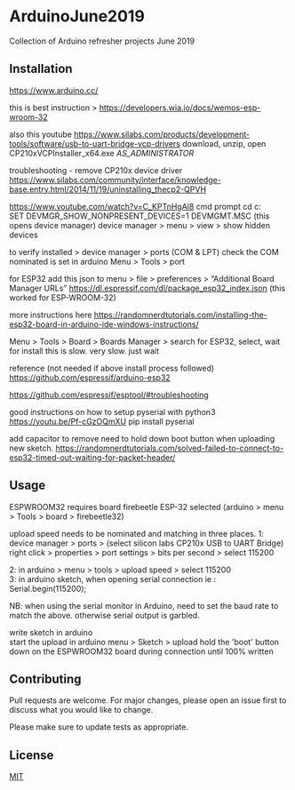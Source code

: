 # ArduinoJune2019

Collection of Arduino refresher projects June 2019

## Installation

https://www.arduino.cc/

this is best instruction > https://developers.wia.io/docs/wemos-esp-wroom-32

also this youtube
https://www.silabs.com/products/development-tools/software/usb-to-uart-bridge-vcp-drivers
download, unzip, open CP210xVCPInstaller_x64.exe _AS_ADMINISTRATOR_

troubleshooting - remove CP210x device driver
https://www.silabs.com/community/interface/knowledge-base.entry.html/2014/11/19/uninstalling_thecp2-QPVH

https://www.youtube.com/watch?v=C_KPTnHgAl8
cmd prompt
cd c:\
SET DEVMGR_SHOW_NONPRESENT_DEVICES=1
DEVMGMT.MSC   (this opens device manager)
device manager > menu > view > show hidden devices


to verify installed > device manager > ports (COM & LPT)
check the COM nominated is set in arduino Menu > Tools > port


for ESP32 add this json to menu > file > preferences > “Additional Board Manager URLs”
https://dl.espressif.com/dl/package_esp32_index.json
(this worked for ESP-WROOM-32)

more instructions here
https://randomnerdtutorials.com/installing-the-esp32-board-in-arduino-ide-windows-instructions/

Menu > Tools > Board > Boards Manager >
search for ESP32, select, wait for install
this is slow. very slow. just wait

reference (not needed if above install process followed)
https://github.com/espressif/arduino-esp32


https://github.com/espressif/esptool/#troubleshooting

good instructions on how to setup pyserial with python3
https://youtu.be/Pf-cGzOQmXU
pip install pyserial

add capacitor to remove need to hold down boot button when uploading new sketch.
https://randomnerdtutorials.com/solved-failed-to-connect-to-esp32-timed-out-waiting-for-packet-header/


## Usage
ESPWROOM32 requires board firebeetle ESP-32 selected
(arduino > menu > Tools > board > firebeetle32)

upload speed needs to be nominated and matching in three places.
1: device manager > ports > (select silicon labs CP210x USB to UART Bridge)
right click > properties > port settings > bits per second > select 115200  

2: in arduino > menu > tools > upload speed > select 115200  
3: in arduino sketch, when opening serial connection ie : Serial.begin(115200);

NB: when using the serial monitor in Arduino, need to set the baud rate to match the above. otherwise serial output is garbled.

write sketch in arduino  
start the upload in arduino menu > Sketch > upload
hold the 'boot' button down on the ESPWROOM32 board during connection until 100% written

## Contributing
Pull requests are welcome. For major changes, please open an issue first to discuss what you would like to change.

Please make sure to update tests as appropriate.

## License
[MIT](https://choosealicense.com/licenses/mit/)
